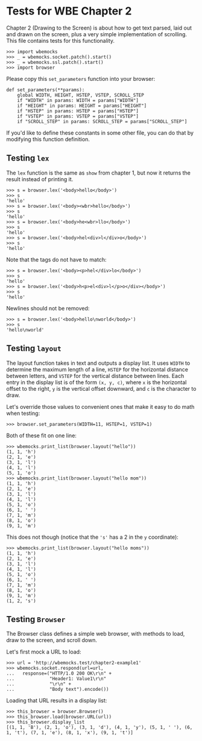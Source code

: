 Tests for WBE Chapter 2
=======================

Chapter 2 (Drawing to the Screen) is about how to get text parsed, laid out
and drawn on the screen, plus a very simple implementation of scrolling. This
file contains tests for this functionality.

    >>> import wbemocks
    >>> _ = wbemocks.socket.patch().start()
    >>> _ = wbemocks.ssl.patch().start()
    >>> import browser
	
Please copy this `set_parameters` function into your browser:

``` {.python}
def set_parameters(**params):
	global WIDTH, HEIGHT, HSTEP, VSTEP, SCROLL_STEP
	if "WIDTH" in params: WIDTH = params["WIDTH"]
	if "HEIGHT" in params: HEIGHT = params["HEIGHT"]
	if "HSTEP" in params: HSTEP = params["HSTEP"]
	if "VSTEP" in params: VSTEP = params["VSTEP"]
	if "SCROLL_STEP" in params: SCROLL_STEP = params["SCROLL_STEP"]
```

If you'd like to define these constants in some other file, you can do
that by modifying this function definition.

Testing `lex`
-------------

The `lex` function is the same as `show` from chapter 1, but now it returns
  the result instead of printing it.

    >>> s = browser.lex('<body>hello</body>')
    >>> s
    'hello'
    >>> s = browser.lex('<body><wbr>hello</body>')
    >>> s
    'hello'
    >>> s = browser.lex('<body>he<wbr>llo</body>')
    >>> s
    'hello'
    >>> s = browser.lex('<body>hel<div>l</div>o</body>')
    >>> s
    'hello'

Note that the tags do not have to match:

    >>> s = browser.lex('<body><p>hel</div>lo</body>')
    >>> s
    'hello'
    >>> s = browser.lex('<body>h<p>el<div>l</p>o</div></body>')
    >>> s
    'hello'

Newlines should not be removed:

    >>> s = browser.lex('<body>hello\nworld</body>')
    >>> s
    'hello\nworld'


Testing `layout`
----------------

The layout function takes in text and outputs a display list. It uses `WIDTH` to
determine the maximum length of a line, `HSTEP` for the horizontal distance
between letters, and `VSTEP` for the vertical distance between lines. Each entry
in the display list is of the form `(x, y, c)`, where `x` is the horizontal offset
to the right, `y` is the vertical offset downward, and `c` is the character to
draw.

Let's override those values to convenient ones that make it easy to do math
when testing:

	>>> browser.set_parameters(WIDTH=11, HSTEP=1, VSTEP=1)

Both of these fit on one line:

    >>> wbemocks.print_list(browser.layout("hello"))
    (1, 1, 'h')
    (2, 1, 'e')
    (3, 1, 'l')
    (4, 1, 'l')
    (5, 1, 'o')
    >>> wbemocks.print_list(browser.layout("hello mom"))
    (1, 1, 'h')
    (2, 1, 'e')
    (3, 1, 'l')
    (4, 1, 'l')
    (5, 1, 'o')
    (6, 1, ' ')
    (7, 1, 'm')
    (8, 1, 'o')
    (9, 1, 'm')

This does not though (notice that the `'s'` has a 2 in the `y` coordinate):

    >>> wbemocks.print_list(browser.layout("hello moms"))
    (1, 1, 'h')
    (2, 1, 'e')
    (3, 1, 'l')
    (4, 1, 'l')
    (5, 1, 'o')
    (6, 1, ' ')
    (7, 1, 'm')
    (8, 1, 'o')
    (9, 1, 'm')
    (1, 2, 's')


Testing `Browser`
-----------------

The Browser class defines a simple web browser, with methods to load,
draw to the screen, and scroll down.

Let's first mock a URL to load:

    >>> url = 'http://wbemocks.test/chapter2-example1'
    >>> wbemocks.socket.respond(url=url,
    ...   response=("HTTP/1.0 200 OK\r\n" +
    ...             "Header1: Value1\r\n"
    ...             "\r\n" +
    ...             "Body text").encode())

Loading that URL results in a display list:

    >>> this_browser = browser.Browser()
    >>> this_browser.load(browser.URL(url))
    >>> this_browser.display_list
    [(1, 1, 'B'), (2, 1, 'o'), (3, 1, 'd'), (4, 1, 'y'), (5, 1, ' '), (6, 1, 't'), (7, 1, 'e'), (8, 1, 'x'), (9, 1, 't')]
